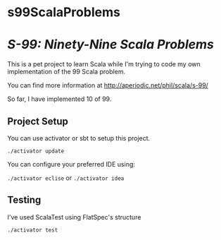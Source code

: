 s99ScalaProblems
================

# _S-99: Ninety-Nine Scala Problems_

This is a pet project to learn Scala while I'm trying to code my own implementation of the 99 Scala problem. 

You can find more information at http://aperiodic.net/phil/scala/s-99/

So far, I have implemented 10 of 99.

## Project Setup

You can use activator or sbt to setup this project.

 `./activator update`

You can configure your preferred IDE using:

 `./activator eclise` or `./activator idea`

## Testing

I've used ScalaTest using FlatSpec's structure 

 `./activator test`

